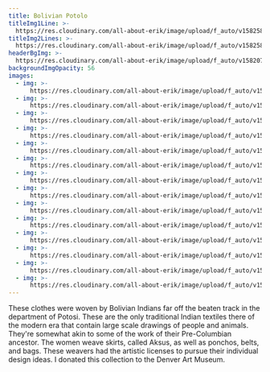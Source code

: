 ```yaml
---
title: Bolivian Potolo
titleImg1Line: >-
  https://res.cloudinary.com/all-about-erik/image/upload/f_auto/v1582585305/Collections/07%20Bolivian%20Potolo/title-bolivian-potolo-textiles-white-1line_k7yfdg.png
titleImg2Lines: >-
  https://res.cloudinary.com/all-about-erik/image/upload/f_auto/v1582585305/Collections/07%20Bolivian%20Potolo/title-bolivian-potolo-textiles-white-2lines_vvmi54.png
headerBgImg: >-
  https://res.cloudinary.com/all-about-erik/image/upload/f_auto/v1582071205/Collections/07%20Bolivian%20Potolo/banner-bolivian-potolo_v5pdgm.jpg
backgroundImgOpacity: 56
images:
  - img: >-
      https://res.cloudinary.com/all-about-erik/image/upload/f_auto/v1582071635/Collections/07%20Bolivian%20Potolo/01-09_zpasfo.jpg
  - img: >-
      https://res.cloudinary.com/all-about-erik/image/upload/f_auto/v1582071638/Collections/07%20Bolivian%20Potolo/02-122_rem0ee.jpg
  - img: >-
      https://res.cloudinary.com/all-about-erik/image/upload/f_auto/v1582071636/Collections/07%20Bolivian%20Potolo/03-24_t30lkz.jpg
  - img: >-
      https://res.cloudinary.com/all-about-erik/image/upload/f_auto/v1582071639/Collections/07%20Bolivian%20Potolo/04-01_dsyhm4.jpg
  - img: >-
      https://res.cloudinary.com/all-about-erik/image/upload/f_auto/v1582071639/Collections/07%20Bolivian%20Potolo/05-142_enxuh9.jpg
  - img: >-
      https://res.cloudinary.com/all-about-erik/image/upload/f_auto/v1582071635/Collections/07%20Bolivian%20Potolo/06-22-2-_p1tork.jpg
  - img: >-
      https://res.cloudinary.com/all-about-erik/image/upload/f_auto/v1582071638/Collections/07%20Bolivian%20Potolo/07-02_yqgnct.jpg
  - img: >-
      https://res.cloudinary.com/all-about-erik/image/upload/f_auto/v1582071639/Collections/07%20Bolivian%20Potolo/08-03_lcysuj.jpg
  - img: >-
      https://res.cloudinary.com/all-about-erik/image/upload/f_auto/v1582071639/Collections/07%20Bolivian%20Potolo/09-04_on8aln.jpg
  - img: >-
      https://res.cloudinary.com/all-about-erik/image/upload/f_auto/v1582071641/Collections/07%20Bolivian%20Potolo/10-05_elqlnu.jpg
  - img: >-
      https://res.cloudinary.com/all-about-erik/image/upload/f_auto/v1582071640/Collections/07%20Bolivian%20Potolo/11-06_mnwvy4.jpg
  - img: >-
      https://res.cloudinary.com/all-about-erik/image/upload/f_auto/v1582071641/Collections/07%20Bolivian%20Potolo/12-07_cwh1fo.jpg
  - img: >-
      https://res.cloudinary.com/all-about-erik/image/upload/f_auto/v1582071642/Collections/07%20Bolivian%20Potolo/13-08_pubkee.jpg
  - img: >-
      https://res.cloudinary.com/all-about-erik/image/upload/f_auto/v1582071642/Collections/07%20Bolivian%20Potolo/14-10_otvwzu.jpg
---
```


These clothes were woven by Bolivian Indians far off the beaten track in the department of Potosi. These are the only traditional Indian textiles there of the modern era that contain large scale drawings of people and animals. They're somewhat akin to some of the work of their Pre-Columbian ancestor. The women weave skirts, called Aksus, as well as ponchos, belts, and bags. These weavers had the artistic licenses to pursue their individual design ideas. I donated this collection to the Denver Art Museum.
